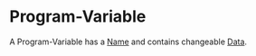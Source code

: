 # Program-Variable

A Program-Variable has a [Name](60048.md) and contains changeable [Data](60001.md). 